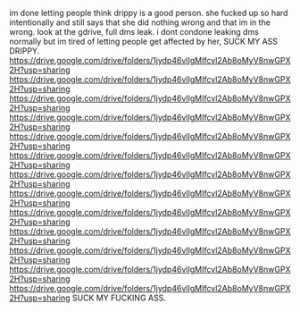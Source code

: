 im done letting people think drippy is a good person.
she fucked up so hard intentionally and still says that she did nothing wrong and that im in the wrong.
look at the gdrive, full dms leak.
i dont condone leaking dms normally but im tired of letting people get affected by her, SUCK MY ASS DRIPPY.
https://drive.google.com/drive/folders/1jydp46vlIgMIfcvl2Ab8oMyV8nwGPX2H?usp=sharing
https://drive.google.com/drive/folders/1jydp46vlIgMIfcvl2Ab8oMyV8nwGPX2H?usp=sharing
https://drive.google.com/drive/folders/1jydp46vlIgMIfcvl2Ab8oMyV8nwGPX2H?usp=sharing
https://drive.google.com/drive/folders/1jydp46vlIgMIfcvl2Ab8oMyV8nwGPX2H?usp=sharing
https://drive.google.com/drive/folders/1jydp46vlIgMIfcvl2Ab8oMyV8nwGPX2H?usp=sharing
https://drive.google.com/drive/folders/1jydp46vlIgMIfcvl2Ab8oMyV8nwGPX2H?usp=sharing
https://drive.google.com/drive/folders/1jydp46vlIgMIfcvl2Ab8oMyV8nwGPX2H?usp=sharing
https://drive.google.com/drive/folders/1jydp46vlIgMIfcvl2Ab8oMyV8nwGPX2H?usp=sharing
https://drive.google.com/drive/folders/1jydp46vlIgMIfcvl2Ab8oMyV8nwGPX2H?usp=sharing
https://drive.google.com/drive/folders/1jydp46vlIgMIfcvl2Ab8oMyV8nwGPX2H?usp=sharing
https://drive.google.com/drive/folders/1jydp46vlIgMIfcvl2Ab8oMyV8nwGPX2H?usp=sharing
https://drive.google.com/drive/folders/1jydp46vlIgMIfcvl2Ab8oMyV8nwGPX2H?usp=sharing
https://drive.google.com/drive/folders/1jydp46vlIgMIfcvl2Ab8oMyV8nwGPX2H?usp=sharing
SUCK MY FUCKING ASS.